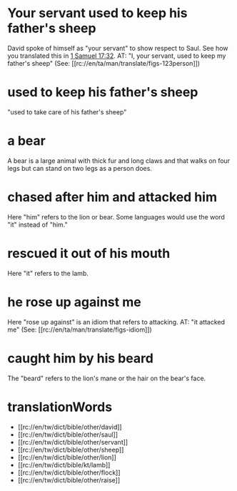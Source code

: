 # Your servant used to keep his father's sheep

David spoke of himself as "your servant" to show respect to Saul. See how you translated this in [1 Samuel 17:32](./31.md). AT: "I, your servant, used to keep my father's sheep" (See: [[rc://en/ta/man/translate/figs-123person]])

# used to keep his father's sheep

"used to take care of his father's sheep"

# a bear

A bear is a large animal with thick fur and long claws and that walks on four legs but can stand on two legs as a person does.

# chased after him and attacked him

Here "him" refers to the lion or bear. Some languages would use the word "it" instead of "him."

# rescued it out of his mouth

Here "it" refers to the lamb.

# he rose up against me

Here "rose up against" is an idiom that refers to attacking. AT: "it attacked me" (See: [[rc://en/ta/man/translate/figs-idiom]])

# caught him by his beard

The "beard" refers to the lion's mane or the hair on the bear's face.

# translationWords

* [[rc://en/tw/dict/bible/other/david]]
* [[rc://en/tw/dict/bible/other/saul]]
* [[rc://en/tw/dict/bible/other/servant]]
* [[rc://en/tw/dict/bible/other/sheep]]
* [[rc://en/tw/dict/bible/other/lion]]
* [[rc://en/tw/dict/bible/kt/lamb]]
* [[rc://en/tw/dict/bible/other/flock]]
* [[rc://en/tw/dict/bible/other/raise]]
